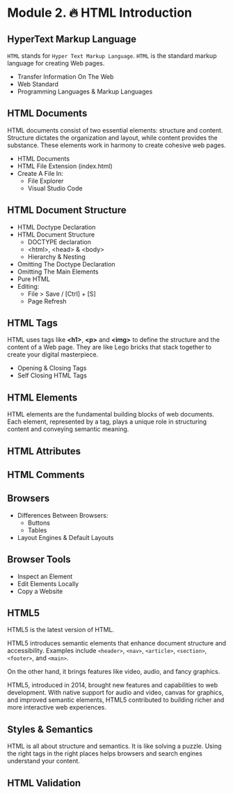 # Module 2. 🔥 HTML Introduction

## HyperText Markup Language

`HTML` stands for `Hyper Text Markup Language`. `HTML` is the standard markup language for creating Web pages.

- Transfer Information On The Web
- Web Standard
- Programming Languages & Markup Languages

## HTML Documents

HTML documents consist of two essential elements: structure and content. Structure dictates the organization and layout, while content provides the substance. These elements work in harmony to create cohesive web pages.

- HTML Documents
- HTML File Extension (index.html)
- Create A File In:
	- File Explorer
	- Visual Studio Code

## HTML Document Structure

- HTML Doctype Declaration
- HTML Document Structure
	- DOCTYPE declaration
	- \<html>, \<head> & \<body>
	- Hierarchy & Nesting
- Omitting The Doctype Declaration
- Omitting The Main Elements
- Pure HTML
- Editing:
	- File > Save / [Ctrl] + [S]
	- Page Refresh

## HTML Tags

HTML uses tags like **\<h1>**, **\<p>** and **\<img>** to define the structure and the content of a Web page. They are like Lego bricks that stack together to create your digital masterpiece.

- Opening & Closing Tags
- Self Closing HTML Tags

## HTML Elements

HTML elements are the fundamental building blocks of web documents. Each element, represented by a tag, plays a unique role in structuring content and conveying semantic meaning.

## HTML Attributes

## HTML Comments

## Browsers

- Differences Between Browsers:
	- Buttons
	- Tables
- Layout Engines & Default Layouts

## Browser Tools

- Inspect an Element
- Edit Elements Locally
- Copy a Website

## HTML5

HTML5 is the latest version of HTML.

HTML5 introduces semantic elements that enhance document structure and accessibility. Examples include `<header>`, `<nav>`, `<article>`, `<section>`, `<footer>`, and `<main>`.

On the other hand, it brings features like video, audio, and fancy graphics.

HTML5, introduced in 2014, brought new features and capabilities to web development. With native support for audio and video, canvas for graphics, and improved semantic elements, HTML5 contributed to building richer and more interactive web experiences.

## Styles & Semantics

HTML is all about structure and semantics. It is like solving a puzzle. Using the right tags in the right places helps browsers and search engines understand your content.

## HTML Validation